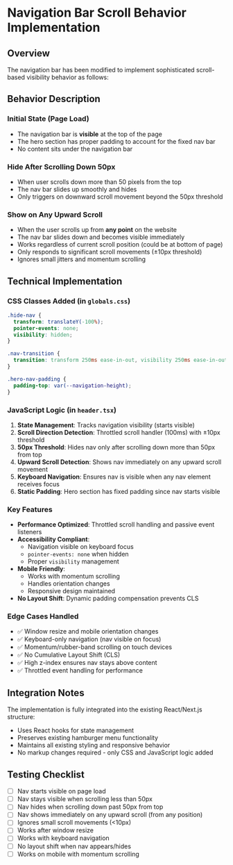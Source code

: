 # Navigation Bar Scroll Behavior Implementation

## Overview
The navigation bar has been modified to implement sophisticated scroll-based visibility behavior as follows:

## Behavior Description

### Initial State (Page Load)
- The navigation bar is **visible** at the top of the page
- The hero section has proper padding to account for the fixed nav bar
- No content sits under the navigation bar

### Hide After Scrolling Down 50px
- When user scrolls down more than 50 pixels from the top
- The nav bar slides up smoothly and hides
- Only triggers on downward scroll movement beyond the 50px threshold

### Show on Any Upward Scroll
- When the user scrolls up from **any point** on the website
- The nav bar slides down and becomes visible immediately
- Works regardless of current scroll position (could be at bottom of page)
- Only responds to significant scroll movements (±10px threshold)
- Ignores small jitters and momentum scrolling

## Technical Implementation

### CSS Classes Added (in `globals.css`)
```css
.hide-nav {
  transform: translateY(-100%);
  pointer-events: none;
  visibility: hidden;
}

.nav-transition {
  transition: transform 250ms ease-in-out, visibility 250ms ease-in-out;
}

.hero-nav-padding {
  padding-top: var(--navigation-height);
}
```

### JavaScript Logic (in `header.tsx`)

1. **State Management**: Tracks navigation visibility (starts visible)
2. **Scroll Direction Detection**: Throttled scroll handler (100ms) with ±10px threshold
3. **50px Threshold**: Hides nav only after scrolling down more than 50px from top
4. **Upward Scroll Detection**: Shows nav immediately on any upward scroll movement
5. **Keyboard Navigation**: Ensures nav is visible when any nav element receives focus
6. **Static Padding**: Hero section has fixed padding since nav starts visible

### Key Features

- **Performance Optimized**: Throttled scroll handling and passive event listeners
- **Accessibility Compliant**: 
  - Navigation visible on keyboard focus
  - `pointer-events: none` when hidden
  - Proper `visibility` management
- **Mobile Friendly**: 
  - Works with momentum scrolling
  - Handles orientation changes
  - Responsive design maintained
- **No Layout Shift**: Dynamic padding compensation prevents CLS

### Edge Cases Handled

- ✅ Window resize and mobile orientation changes
- ✅ Keyboard-only navigation (nav visible on focus)
- ✅ Momentum/rubber-band scrolling on touch devices
- ✅ No Cumulative Layout Shift (CLS)
- ✅ High z-index ensures nav stays above content
- ✅ Throttled event handling for performance

## Integration Notes

The implementation is fully integrated into the existing React/Next.js structure:
- Uses React hooks for state management
- Preserves existing hamburger menu functionality
- Maintains all existing styling and responsive behavior
- No markup changes required - only CSS and JavaScript logic added

## Testing Checklist

- [ ] Nav starts visible on page load
- [ ] Nav stays visible when scrolling less than 50px
- [ ] Nav hides when scrolling down past 50px from top
- [ ] Nav shows immediately on any upward scroll (from any position)
- [ ] Ignores small scroll movements (<10px)
- [ ] Works after window resize
- [ ] Works with keyboard navigation
- [ ] No layout shift when nav appears/hides
- [ ] Works on mobile with momentum scrolling
